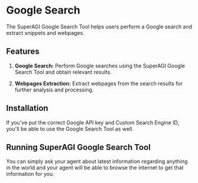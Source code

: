 # Google Search

The SuperAGI Google Search Tool helps users perform a Google search and extract snippets and webpages.

## Features

1. **Google Search:** Perform Google searches using the SuperAGI Google Search Tool and obtain relevant results.

2. **Webpages Extraction:** Extract webpages from the search results for further analysis and processing.

## Installation

If you've put the correct Google API key and Custom Search Engine ID, you'll be able to use the Google Search Tool as well.

## Running SuperAGI Google Search Tool

You can simply ask your agent about latest information regarding anything in the world and your agent will be able to browse the internet to get that information for you. 